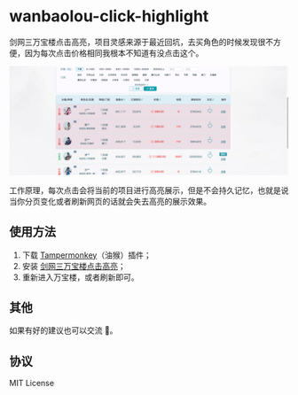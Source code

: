 # wanbaolou-click-highlight

剑网三万宝楼点击高亮，项目灵感来源于最近回坑，去买角色的时候发现很不方便，因为每次点击价格相同我根本不知道有没点击这个。

![alt text](image.png)

工作原理，每次点击会将当前的项目进行高亮展示，但是不会持久记忆，也就是说当你分页变化或者刷新网页的话就会失去高亮的展示效果。

## 使用方法

1. 下载 [Tampermonkey](https://www.tampermonkey.net/index.php?browser=chrome&locale=zh)（油猴）插件；
2. 安装 [剑网三万宝楼点击高亮](https://greasyfork.org/zh-CN/scripts/524003-%E5%89%91%E7%BD%91%E4%B8%89%E4%B8%87%E5%AE%9D%E6%A5%BC%E7%82%B9%E5%87%BB%E9%AB%98%E4%BA%AE)；
3. 重新进入万宝楼，或者刷新即可。

## 其他

如果有好的建议也可以交流 🙋。

## 协议

MIT License
